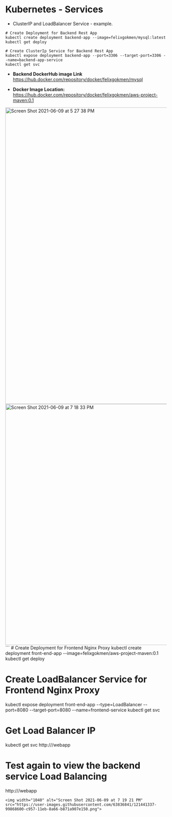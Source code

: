 # Kubernetes - Services


- ClusterIP and LoadBalancer Service -  example. 

```
# Create Deployment for Backend Rest App
kubectl create deployment backend-app --image=felixgokmen/mysql:latest 
kubectl get deploy

# Create ClusterIp Service for Backend Rest App
kubectl expose deployment backend-app --port=3306 --target-port=3306 --name=backend-app-service
kubectl get svc 
```


- **Backend DockerHub image Link** https://hub.docker.com/repository/docker/felixgokmen/mysql


- **Docker Image Location:** https://hub.docker.com/repository/docker/felixgokmen/aws-project-maven:0.1
<img width="925" alt="Screen Shot 2021-06-09 at 5 27 38 PM" src="https://user-images.githubusercontent.com/63836841/121431890-fed27b00-c947-11eb-87de-29e0daaa2f18.png">
<img width="752" alt="Screen Shot 2021-06-09 at 7 18 33 PM" src="https://user-images.githubusercontent.com/63836841/121441275-7d82e480-c957-11eb-83d3-1647d5a80b0a.png">
```
# Create Deployment for Frontend Nginx Proxy
kubectl create deployment front-end-app --image=felixgokmen/aws-project-maven:0.1
kubectl get deploy

# Create LoadBalancer Service for Frontend Nginx Proxy
kubectl expose deployment front-end-app  --type=LoadBalancer --port=8080 --target-port=8080 --name=frontend-service
kubectl get svc

# Get Load Balancer IP
kubectl get svc
http://<External-IP-from-get-service-output>/webapp



# Test again to view the backend service Load Balancing
http://<External-IP-from-get-service-output>/webapp
```
<img width="1040" alt="Screen Shot 2021-06-09 at 7 19 21 PM" src="https://user-images.githubusercontent.com/63836841/121441337-99868600-c957-11eb-8a66-b871a907e150.png">